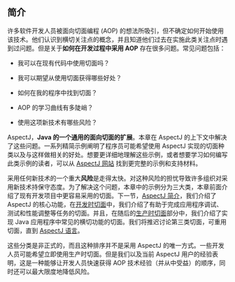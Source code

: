 ## 简介

许多软件开发人员被面向切面编程 (AOP) 的想法所吸引，但不确定如何开始使用该技术。他们认识到横切关注点的概念，并且知道他们过去在实施此类关注点时遇到过问题。但是关于**如何在开发过程中采用 AOP** 存在很多问题。常见问题包括：

- 我可以在现有代码中使用切面吗？

- 我可以期望从使用切面获得哪些好处？

- 如何在我的程序中找到切面？

- AOP 的学习曲线有多陡峭？

- 使用这项新技术有哪些风险？

AspectJ，**Java 的一个通用的面向切面的扩展**。本章在 AspectJ 的上下文中解决了这些问题。一系列精简示例阐明了程序员可能希望使用 AspectJ 实现的切面种类以及与这样做相关的好处。想要更详细地理解这些示例，或者想要学习如何编写此类示例的读者，可以从 [AspectJ 网站](http://eclipse.org/aspectj) 找到更完整的示例和支持材料。

采用任何新技术的一个重大**风险**是走得太快。对这种风险的担忧导致许多组织对采用新技术持保守态度。为了解决这个问题，本章中的示例分为三大类，本章前面介绍了现有开发项目中更容易采用的切面。下一节，[AspectJ 简介](编程语言/Java/Javalang/AspectJ/编程指南/入门/#starting-aspectj)，我们介绍了 AspectJ 的核心功能，在[开发时切面](编程语言/Java/Javalang/AspectJ/编程指南/入门/#starting-development)中，我们介绍了有助于完成应用程序调试、测试和性能调整等任务的切面。并且，在随后的[生产时切面](编程语言/Java/Javalang/AspectJ/编程指南/入门/#starting-production)部分中，我们介绍了实现 Java 应用程序中常见的横切功能的切面。我们将推迟讨论第三类切面，可重用切面，直到 [AspectJ 语言](编程语言/Java/Javalang/AspectJ/编程指南/语言/)。

这些分类是非正式的，而且这种排序并不是采用 AspectJ 的唯一方式。一些开发人员可能希望立即使用生产时切面。但是我们以及当前 AspectJ 用户的经验表明，这是一种能够让开发人员快速获得 AOP 技术经验（并从中受益）的顺序，同时还可以最大限度地降低风险。
